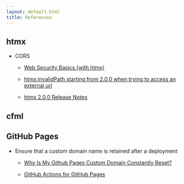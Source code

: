 ```yaml
---
layout: default.html
title: References
---
```

## htmx

*   CORS
    
    *   [Web Security Basics (with htmx)](https://htmx.org/essays/web-security-basics-with-htmx/)
        
    *   [htmx:invalidPath starting from 2.0.0 when trying to access an external url](https://github.com/bigskysoftware/htmx/issues/2858)
        
    *   [htmx 2.0.0 Release Notes](https://htmx.org/posts/2024-06-17-htmx-2-0-0-is-released/#minor-changes)
        

## cfml

## GitHub Pages

*   Ensure that a custom domain name is retained after a deployment
    
    *   [Why Is My Github Pages Custom Domain Constantly Reset?](https://stackoverflow.com/a/72860883)
        
    *   [GitHub Actions for GitHub Pages](https://github.com/peaceiris/actions-gh-pages?tab=readme-ov-file#%EF%B8%8F-add-cname-file-cname)